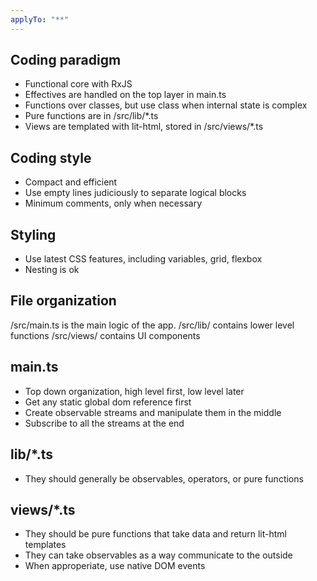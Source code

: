 ```yaml
---
applyTo: "**"
---
```


## Coding paradigm

- Functional core with RxJS
- Effectives are handled on the top layer in main.ts
- Functions over classes, but use class when internal state is complex
- Pure functions are in /src/lib/\*.ts
- Views are templated with lit-html, stored in /src/views/\*.ts

## Coding style

- Compact and efficient
- Use empty lines judiciously to separate logical blocks
- Minimum comments, only when necessary

## Styling

- Use latest CSS features, including variables, grid, flexbox
- Nesting is ok

## File organization

/src/main.ts is the main logic of the app.
/src/lib/ contains lower level functions
/src/views/ contains UI components

## main.ts

- Top down organization, high level first, low level later
- Get any static global dom reference first
- Create observable streams and manipulate them in the middle
- Subscribe to all the streams at the end

## lib/\*.ts

- They should generally be observables, operators, or pure functions

## views/\*.ts

- They should be pure functions that take data and return lit-html templates
- They can take observables as a way communicate to the outside
- When approperiate, use native DOM events
